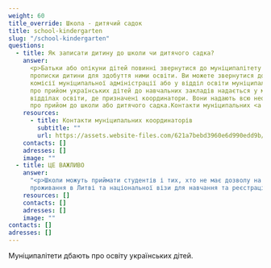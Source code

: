 ```yaml
---
weight: 60
title_override: Школа - дитячий садок
title: school-kindergarten
slug: "/school-kindergarten"
questions:
  - title: Як записати дитину до школи чи дитячого садка?
    answer:
      <p>Батьки або опікуни дітей повинні звернутися до муніципалітету за місцем
      прописки дитини для здобуття ними освіти. Ви можете звернутися до приймальної
      комісії муніципальної адміністрації або у відділ освіти муніципалітету. Інформація
      про прийом українських дітей до навчальних закладів надається у муніципальних
      відділах освіти, де призначені координатори. Вони надають всю необхідну інформацію
      про прийом до школи або дитячого садка.Контакти муніципальних <a href="https://assets.website-files.com/621a7bebd3960e6d990edd9b/62363df436eb487863ce62ce_Kontaktai_koordinatoriai_S%CC%8CMSM_UA.docx">координаторів.</a></p>
    resources:
      - title: Контакти муніципальних координаторів
        subtitle: ""
        url: https://assets.website-files.com/621a7bebd3960e6d990edd9b/62363df436eb487863ce62ce_Kontaktai_koordinatoriai_S%CC%8CMSM_UA.docx
    contacts: []
    adresses: []
    image: ""
  - title: ЦЕ ВАЖЛИВО
    answer:
      "<p>Школи можуть приймати студентів і тих, хто не має дозволу на тимчасове
      проживання в Литві та національної візи для навчання та реєстрації.</p>"
    resources: []
    contacts: []
    adresses: []
    image: ""
contacts: []
adresses: []
---
```


Муніципалітети дбають про освіту українських дітей.
